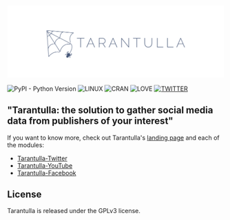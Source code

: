 ![Tarantulla: a module for social media data extraction](./tarantulla-post.png)

![PyPI - Python Version](https://img.shields.io/badge/PYTHON->=3.0-blue.svg?style=for-the-badge) 
![LINUX](https://img.shields.io/badge/PLATFORM-LINUX-blue.svg?style=for-the-badge) 
![CRAN](https://img.shields.io/badge/LICENSE-GPLv3-blue.svg?style=for-the-badge) 
![LOVE](https://img.shields.io/badge/BUILT%20WITH-LOVE-red.svg?style=for-the-badge)
[![TWITTER](https://img.shields.io/badge/BY-@oncase-lightgrey.svg?style=for-the-badge)](https://twitter.com/oncase) 


## **"Tarantulla: the solution to gather social media data from publishers of your interest"**

If you want to know more, check out Tarantulla's [landing page](http://tarantulla.io/) and each of the modules:

- [Tarantulla-Twitter](https://github.com/oncase/tarantulla-twitter)  
- [Tarantulla-YouTube](https://github.com/oncase/tarantulla-youtube)   
- [Tarantulla-Facebook](https://github.com/oncase/tarantulla-facebook)


## License

Tarantulla is released under the GPLv3 license.
